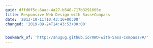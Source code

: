 ```yaml
---
guid: dffd0f5c-6aac-4a27-b548-717b3291605e
title: Responsive Web Design with Sass+Compass
date: '2013-10-11T10:43:16+00:00'
changed: '2019-09-24T14:43:53+00:00'


bookmark_of: 'http://snugug.github.io/RWD-with-Sass-Compass/#/'
---
```




